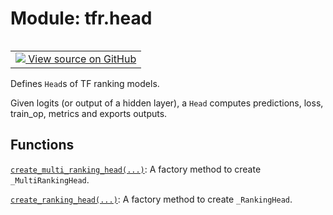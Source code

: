 <div itemscope itemtype="http://developers.google.com/ReferenceObject">
<meta itemprop="name" content="tfr.head" />
<meta itemprop="path" content="Stable" />
</div>

# Module: tfr.head

<!-- Insert buttons and diff -->

<table class="tfo-notebook-buttons tfo-api" align="left">

<td>
  <a target="_blank" href="https://github.com/tensorflow/ranking/tree/master/tensorflow_ranking/python/head.py">
    <img src="https://www.tensorflow.org/images/GitHub-Mark-32px.png" />
    View source on GitHub
  </a>
</td>
</table>

Defines `Head`s of TF ranking models.

Given logits (or output of a hidden layer), a `Head` computes predictions, loss,
train_op, metrics and exports outputs.

## Functions

[`create_multi_ranking_head(...)`](../tfr/head/create_multi_ranking_head.md): A
factory method to create `_MultiRankingHead`.

[`create_ranking_head(...)`](../tfr/head/create_ranking_head.md): A factory
method to create `_RankingHead`.
